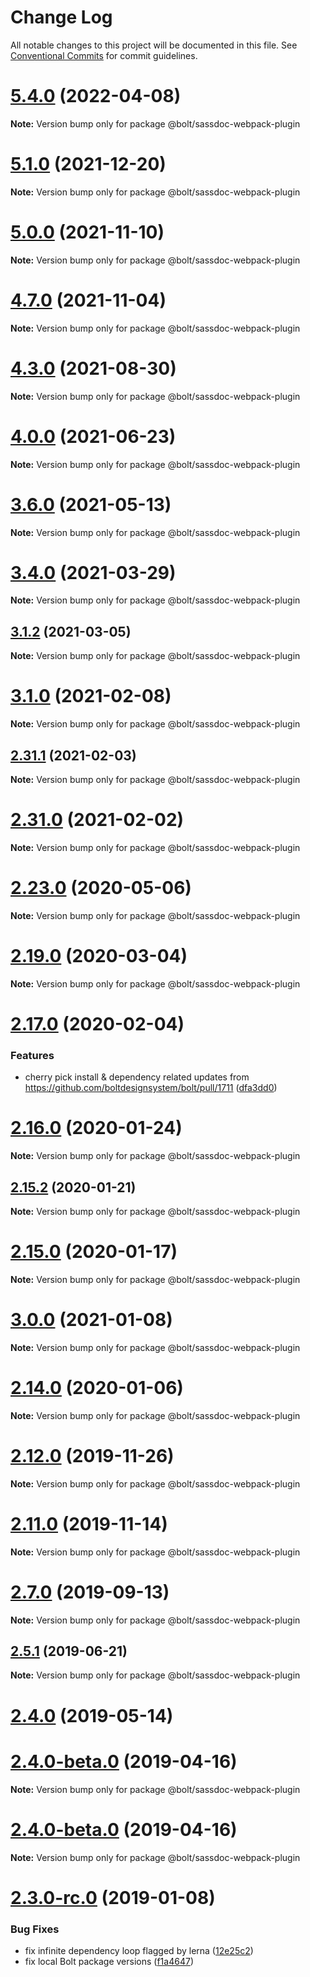 # Change Log

All notable changes to this project will be documented in this file.
See [Conventional Commits](https://conventionalcommits.org) for commit guidelines.

# [5.4.0](https://github.com/boltdesignsystem/bolt/compare/v5.3.1...v5.4.0) (2022-04-08)

**Note:** Version bump only for package @bolt/sassdoc-webpack-plugin





# [5.1.0](https://github.com/boltdesignsystem/bolt/compare/v5.0.1...v5.1.0) (2021-12-20)

**Note:** Version bump only for package @bolt/sassdoc-webpack-plugin





# [5.0.0](https://github.com/boltdesignsystem/bolt/compare/v4.7.0...v5.0.0) (2021-11-10)

**Note:** Version bump only for package @bolt/sassdoc-webpack-plugin





# [4.7.0](https://github.com/boltdesignsystem/bolt/compare/v4.6.2...v4.7.0) (2021-11-04)

**Note:** Version bump only for package @bolt/sassdoc-webpack-plugin





# [4.3.0](https://github.com/boltdesignsystem/bolt/compare/v4.2.3...v4.3.0) (2021-08-30)

**Note:** Version bump only for package @bolt/sassdoc-webpack-plugin





# [4.0.0](https://github.com/boltdesignsystem/bolt/compare/v4.0.0-beta-4...v4.0.0) (2021-06-23)

**Note:** Version bump only for package @bolt/sassdoc-webpack-plugin





# [3.6.0](https://github.com/boltdesignsystem/bolt/compare/v3.5.4...v3.6.0) (2021-05-13)

**Note:** Version bump only for package @bolt/sassdoc-webpack-plugin





# [3.4.0](https://github.com/boltdesignsystem/bolt/compare/v3.3.1...v3.4.0) (2021-03-29)

**Note:** Version bump only for package @bolt/sassdoc-webpack-plugin





## [3.1.2](https://github.com/boltdesignsystem/bolt/compare/v3.1.1...v3.1.2) (2021-03-05)

**Note:** Version bump only for package @bolt/sassdoc-webpack-plugin





# [3.1.0](https://github.com/boltdesignsystem/bolt/compare/v2.31.2...v3.1.0) (2021-02-08)

**Note:** Version bump only for package @bolt/sassdoc-webpack-plugin





## [2.31.1](https://github.com/boltdesignsystem/bolt/compare/v2.31.0...v2.31.1) (2021-02-03)

**Note:** Version bump only for package @bolt/sassdoc-webpack-plugin





# [2.31.0](https://github.com/boltdesignsystem/bolt/compare/v2.30.2...v2.31.0) (2021-02-02)

**Note:** Version bump only for package @bolt/sassdoc-webpack-plugin





# [2.23.0](https://github.com/boltdesignsystem/bolt/compare/v2.22.1...v2.23.0) (2020-05-06)

**Note:** Version bump only for package @bolt/sassdoc-webpack-plugin





# [2.19.0](https://github.com/boltdesignsystem/bolt/compare/v2.18.1...v2.19.0) (2020-03-04)

**Note:** Version bump only for package @bolt/sassdoc-webpack-plugin





# [2.17.0](https://github.com/boltdesignsystem/bolt/compare/v2.16.3...v2.17.0) (2020-02-04)


### Features

* cherry pick install & dependency related updates from https://github.com/boltdesignsystem/bolt/pull/1711 ([dfa3dd0](https://github.com/boltdesignsystem/bolt/commit/dfa3dd08d19a109736f64faef851e5516e3941e0))





# [2.16.0](https://github.com/boltdesignsystem/bolt/compare/v2.15.2...v2.16.0) (2020-01-24)

**Note:** Version bump only for package @bolt/sassdoc-webpack-plugin





## [2.15.2](https://github.com/boltdesignsystem/bolt/compare/v2.15.1...v2.15.2) (2020-01-21)

**Note:** Version bump only for package @bolt/sassdoc-webpack-plugin





# [2.15.0](https://github.com/boltdesignsystem/bolt/compare/v2.14.3...v2.15.0) (2020-01-17)

**Note:** Version bump only for package @bolt/sassdoc-webpack-plugin





# [3.0.0](https://github.com/boltdesignsystem/bolt/compare/v2.29.3...v3.0.0) (2021-01-08)

**Note:** Version bump only for package @bolt/sassdoc-webpack-plugin





# [2.14.0](https://github.com/boltdesignsystem/bolt/compare/v2.13.3...v2.14.0) (2020-01-06)

**Note:** Version bump only for package @bolt/sassdoc-webpack-plugin





# [2.12.0](https://github.com/boltdesignsystem/bolt/compare/v2.11.4...v2.12.0) (2019-11-26)

**Note:** Version bump only for package @bolt/sassdoc-webpack-plugin





# [2.11.0](https://github.com/bolt-design-system/bolt/compare/v2.10.0...v2.11.0) (2019-11-14)

**Note:** Version bump only for package @bolt/sassdoc-webpack-plugin





# [2.7.0](https://github.com/bolt-design-system/bolt/compare/v2.6.0...v2.7.0) (2019-09-13)

**Note:** Version bump only for package @bolt/sassdoc-webpack-plugin





## [2.5.1](https://github.com/bolt-design-system/bolt/compare/v2.5.0...v2.5.1) (2019-06-21)

**Note:** Version bump only for package @bolt/sassdoc-webpack-plugin





# [2.4.0](https://github.com/bolt-design-system/bolt/compare/v2.3.2...v2.4.0) (2019-05-14)



# [2.4.0-beta.0](https://github.com/bolt-design-system/bolt/compare/v2.2.2...v2.4.0-beta.0) (2019-04-16)

**Note:** Version bump only for package @bolt/sassdoc-webpack-plugin





# [2.4.0-beta.0](https://github.com/bolt-design-system/bolt/compare/v2.3.0...v2.4.0-beta.0) (2019-04-16)

**Note:** Version bump only for package @bolt/sassdoc-webpack-plugin





# [2.3.0-rc.0](https://github.com/bolt-design-system/bolt/compare/v2.2.2...v2.3.0-rc.0) (2019-01-08)


### Bug Fixes

* fix infinite dependency loop flagged by lerna ([12e25c2](https://github.com/bolt-design-system/bolt/commit/12e25c2))
* fix local Bolt package versions ([f1a4647](https://github.com/bolt-design-system/bolt/commit/f1a4647))
